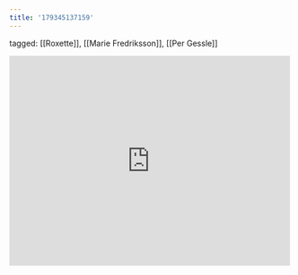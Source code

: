 ```yaml
---
title: '179345137159'
---
```

tagged: [[Roxette]], [[Marie Fredriksson]], [[Per Gessle]]
<iframe allow="accelerometer; autoplay; clipboard-write; encrypted-media; gyroscope; picture-in-picture" allowfullscreen="" frameborder="0" height="375" id="youtube_iframe" src="https://www.youtube.com/embed/nx2iLOvP0rM?feature=oembed&amp;enablejsapi=1&amp;origin=https://safe.txmblr.com&amp;wmode=opaque" width="500"></iframe>